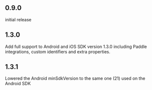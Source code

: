 ## 0.9.0

initial release

## 1.3.0

Add full support to Android and iOS SDK version 1.3.0 including Paddle integrations, custom identifiers and extra properties.

## 1.3.1

Lowered the Android minSdkVersion to the same one (21) used on the Android SDK
